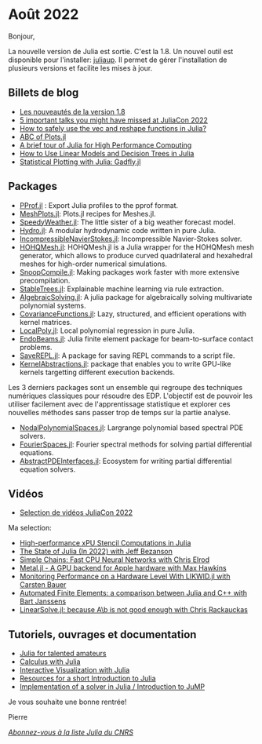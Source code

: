 # Août 2022 

Bonjour,

La nouvelle version de Julia est sortie. C'est la 1.8. Un nouvel outil est disponible pour l'installer: [juliaup](https://github.com/JuliaLang/juliaup). Il permet de gérer l'installation de plusieurs versions et facilite les mises à jour.

## Billets de blog

- [Les nouveautés de la version 1.8](https://julialang.org/blog/2022/08/julia-1.8-highlights/)
- [5 important talks you might have missed at JuliaCon 2022](https://towardsdatascience.com/5-important-talks-you-might-have-missed-at-juliacon-2022-7d9601b5dfa5)
- [How to safely use the vec and reshape functions in Julia?](https://bkamins.github.io/julialang/2022/08/12/vec.html)
- [ABC of Plots.jl](https://bkamins.github.io/julialang/2022/07/01/plotting.html)
- [A brief tour of Julia for High Performance Computing](https://forem.julialang.org/wikfeldt/a-brief-tour-of-julia-for-high-performance-computing-5deb)
- [How to Use Linear Models and Decision Trees in Julia](https://www.freecodecamp.org/news/linear-models-vs-decision-trees-in-julia/)
- [Statistical Plotting with Julia: Gadfly.jl](https://towardsdatascience.com/statistical-plotting-with-julia-gadfly-jl-39582f91d7cc)

## Packages

- [PProf.jl](https://github.com/JuliaPerf/PProf.jl) : Export Julia profiles to the pprof format.
- [MeshPlots.jl](https://github.com/JuliaGeometry/MeshPlots.jl): Plots.jl recipes for Meshes.jl.
- [SpeedyWeather.jl](https://github.com/milankl/SpeedyWeather.jl): The little sister of a big weather forecast model.
- [Hydro.jl](https://github.com/chongchonghe/Hydro.jl): A modular hydrodynamic code written in pure Julia.
- [IncompressibleNavierStokes.jl](https://github.com/agdestein/IncompressibleNavierStokes.jl): Incompressible Navier-Stokes solver.
- [HOHQMesh.jl](https://github.com/trixi-framework/HOHQMesh.jl): HOHQMesh.jl is a Julia wrapper for the HOHQMesh mesh generator, which allows to produce curved quadrilateral and hexahedral meshes for high-order numerical simulations.
- [SnoopCompile.jl](https://github.com/timholy/SnoopCompile.jl): Making packages work faster with more extensive precompilation.
- [StableTrees.jl](https://github.com/rikhuijzer/StableTrees.jl): Explainable machine learning via rule extraction.
- [AlgebraicSolving.jl](https://github.com/algebraic-solving/AlgebraicSolving.jl): A julia package for algebraically solving multivariate polynomial systems.
- [CovarianceFunctions.jl](https://github.com/SebastianAment/CovarianceFunctions.jl): Lazy, structured, and efficient operations with kernel matrices.
- [LocalPoly.jl](https://github.com/jbshannon/LocalPoly.jl): Local polynomial regression in pure Julia.
- [EndoBeams.jl](https://gitlab.emse.fr/pierrat/EndoBeams.jl): Julia finite element package for beam-to-surface contact problems. 
- [SaveREPL.jl](https://github.com/carstenbauer/SaveREPL.jl): A package for saving REPL commands to a script file.
- [KernelAbstractions.jl](https://github.com/JuliaGPU/KernelAbstractions.jl): package that enables you to write GPU-like kernels targetting different execution backends.

Les 3 derniers packages sont un ensemble qui regroupe des techniques numériques classiques pour résoudre des EDP. L'objectif
est de pouvoir les utiliser facilement avec de l'apprentissage statistique et explorer ces nouvelles méthodes sans passer trop de temps
sur la partie analyse. 

- [NodalPolynomialSpaces.jl](https://github.com/vpuri3/NodalPolynomialSpaces.jl): Largrange polynomial based spectral PDE solvers.
- [FourierSpaces.jl](https://github.com/vpuri3/FourierSpaces.jl): Fourier spectral methods for solving partial differential equations.
- [AbstractPDEInterfaces.jl](https://github.com/vpuri3/AbstractPDEInterfaces.jl): Ecosystem for writing partial differential equation solvers.

## Vidéos

- [Selection de vidéos JuliaCon 2022](https://jiling.web.cern.ch/logseq/#/page/juliacon%202022)

Ma selection:

- [High-performance xPU Stencil Computations in Julia](https://youtu.be/wCn9RYz3YgM)
- [The State of Julia (In 2022) with Jeff Bezanson](https://youtu.be/N4h46_TCmGc)
- [Simple Chains: Fast CPU Neural Networks with Chris Elrod](https://youtu.be/rfBYA1gZa6E)
- [Metal.jl - A GPU backend for Apple hardware with Max Hawkins](https://youtu.be/IARikXzRU7s)
- [Monitoring Performance on a Hardware Level With LIKWID.jl with Carsten Bauer](https://youtu.be/l2fTNfEDPC)
- [Automated Finite Elements: a comparison between Julia and C++ with Bart Janssens](https://youtu.be/h7hUO5wUIMg)
- [LinearSolve.jl: because A\b is not good enough with Chris Rackauckas](https://youtu.be/JWI34_w-yYw)

## Tutoriels, ouvrages et documentation

- [Julia for talented amateurs](https://github.com/julia4ta/tutorials)
- [Calculus with Julia](https://jverzani.github.io/CalculusWithJuliaNotes.jl/)
- [Interactive Visualization with Julia](https://github.com/PacktPublishing/Interactive-Visualization-and-Plotting-with-Julia)
- [Resources for a short Introduction to Julia](https://github.com/ablaom/HelloJulia.jl)
- [Implementation of a solver in Julia / Introduction to JuMP](https://github.com/blegat/TraDE-OPT_2022)

Je vous souhaite une bonne rentrée!

Pierre

[*Abonnez-vous à la liste Julia du CNRS*](https://listes.services.cnrs.fr/wws/subscribe/julia)
